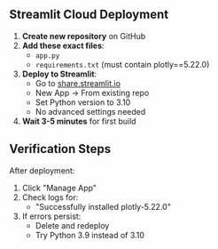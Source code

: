 ## Streamlit Cloud Deployment

1. **Create new repository** on GitHub
2. **Add these exact files**:
   - `app.py`
   - `requirements.txt` (must contain plotly==5.22.0)
3. **Deploy to Streamlit**:
   - Go to [share.streamlit.io](https://share.streamlit.io/)
   - New App → From existing repo
   - Set Python version to 3.10
   - No advanced settings needed
4. **Wait 3-5 minutes** for first build

## Verification Steps

After deployment:
1. Click "Manage App"
2. Check logs for:
   - "Successfully installed plotly-5.22.0"
3. If errors persist:
   - Delete and redeploy
   - Try Python 3.9 instead of 3.10